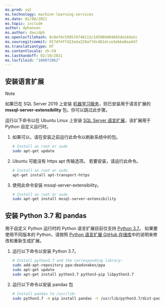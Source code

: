 ```yaml
---
ms.prod: sql
ms.technology: machine-learning-services
ms.date: 02/08/2021
ms.topic: include
author: dphansen
ms.author: davidph
ms.openlocfilehash: 0c0efdc599574748112c1d5909404603de24da2c
ms.sourcegitcommit: 917df4ffd22e4a229af7dc481dcce3ebba0aa4d7
ms.translationtype: HT
ms.contentlocale: zh-CN
ms.lasthandoff: 02/10/2021
ms.locfileid: "100072862"
---
```

## <a name="install-language-extensions"></a>安装语言扩展

> [!NOTE]
> 如果已在 SQL Server 2019 上安装 [机器学习服务](../../sql-server-machine-learning-services.md)，则已安装用于语言扩展的 **mssql-server-extensibility** 包，你可以跳过此步骤。

运行以下命令以在 Ubuntu Linux 上安装 [SQL Server 语言扩展](../../../language-extensions/language-extensions-overview.md)，该扩展用于 Python 自定义运行时。

1. 如果可以，请在安装之前运行此命令以刷新系统中的包。

    ```bash
    # Install as root or sudo
    sudo apt-get update
    ```

1. Ubuntu 可能没有 https apt 传输选项。 若要安装，请运行此命令。

    ```bash
    # Install as root or sudo
    apt-get install apt-transport-https
    ```

1. 使用此命令安装 mssql-server-extensibility。

    ```bash
    # Install as root or sudo
    sudo apt-get install mssql-server-extensibility
    ```

## <a name="install-python-37-and-pandas"></a>安装 Python 3.7 和 pandas

用于自定义 Python 运行时的 Python 语言扩展目前仅支持 [Python 3.7](https://www.python.org/)。 如果要使用不同版本的 Python，请按照 [Python 语言扩展 GitHub 存储库](https://github.com/microsoft/sql-server-language-extensions/tree/master/language-extensions/python)中的说明来修改和重新生成扩展。

1. 运行以下命令以安装 Python 3.7。

    ```bash
    # Install python3.7 and the corresponding library:
    sudo add-apt-repository ppa:deadsnakes/ppa
    sudo apt-get update
    sudo apt-get install python3.7 python3-pip libpython3.7
    ```

1. 运行以下命令以安装 pandas 包

    ```bash
    # Install pandas to /usr/lib:
    sudo python3.7 -m pip install pandas -t /usr/lib/python3.7/dist-packages
    ```
